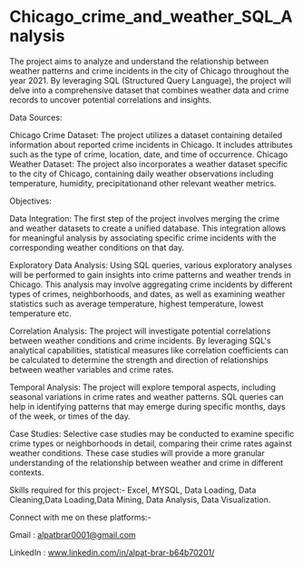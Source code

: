 # Chicago_crime_and_weather_SQL_Analysis

The project aims to analyze and understand the relationship between weather patterns and crime incidents in the city of Chicago throughout the year 2021. By leveraging SQL (Structured Query Language), the project will delve into a comprehensive dataset that combines weather data and crime records to uncover potential correlations and insights.

Data Sources:

Chicago Crime Dataset: The project utilizes a dataset containing detailed information about reported crime incidents in Chicago. It includes attributes such as the type of crime, location, date, and time of occurrence. Chicago Weather Dataset: The project also incorporates a weather dataset specific to the city of Chicago, containing daily weather observations including temperature, humidity, 
precipitationand other relevant weather metrics. 

Objectives:

Data Integration: The first step of the project involves merging the crime and weather datasets to create a unified database. This integration allows for meaningful analysis by associating specific crime incidents with the corresponding weather conditions on that day.

Exploratory Data Analysis: Using SQL queries, various exploratory analyses will be performed to gain insights into crime patterns and weather trends in Chicago. This analysis may involve aggregating crime incidents by different types of crimes, neighborhoods, and dates, as well as examining weather statistics such as average temperature, highest temperature, lowest temperature etc.

Correlation Analysis: The project will investigate potential correlations between weather conditions and crime incidents. By leveraging SQL's analytical capabilities, statistical measures like correlation coefficients can be calculated to determine the strength and direction of relationships between weather variables and crime rates.

Temporal Analysis: The project will explore temporal aspects, including seasonal variations in crime rates and weather patterns. SQL queries can help in identifying patterns that may emerge during specific months, days of the week, or times of the day.

Case Studies: Selective case studies may be conducted to examine specific crime types or neighborhoods in detail, comparing their crime rates against weather conditions. These case studies will provide a more granular understanding of the relationship between weather and crime in different contexts.

Skills required for this project:- Excel, MYSQL, Data Loading, Data Cleaning,Data Loading,Data Mining, Data Analysis, Data Visualization.

Connect with me on these platforms:-

Gmail : alpatbrar0001@gmail.com

LinkedIn : www.linkedin.com/in/alpat-brar-b64b70201/
